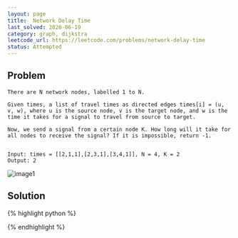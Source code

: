 ```yaml
---
layout: page
title:  Network Delay Time
last_solved: 2020-06-19
category: graph, dijkstra
leetcode_url: https://leetcode.com/problems/network-delay-time
status: Attempted
---
```


Problem
-------

```
There are N network nodes, labelled 1 to N.

Given times, a list of travel times as directed edges times[i] = (u, v, w), where u is the source node, v is the target node, and w is the time it takes for a signal to travel from source to target.

Now, we send a signal from a certain node K. How long will it take for all nodes to receive the signal? If it is impossible, return -1.


Input: times = [[2,1,1],[2,3,1],[3,4,1]], N = 4, K = 2
Output: 2
```

![image1](https://assets.leetcode.com/uploads/2019/05/23/931_example_1.png)

Solution
----------

{% highlight python %}

{% endhighlight %}


